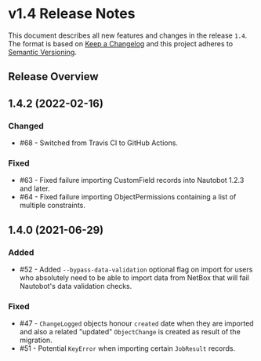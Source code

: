 # v1.4 Release Notes

This document describes all new features and changes in the release `1.4`. The format is based on [Keep a Changelog](https://keepachangelog.com/en/1.0.0/) and this project adheres to [Semantic Versioning](https://semver.org/spec/v2.0.0.html).

## Release Overview

## 1.4.2 (2022-02-16)

### Changed

- #68 - Switched from Travis CI to GitHub Actions.

### Fixed

- #63 - Fixed failure importing CustomField records into Nautobot 1.2.3 and later.
- #64 - Fixed failure importing ObjectPermissions containing a list of multiple constraints.

## 1.4.0 (2021-06-29)

### Added

- #52 - Added `--bypass-data-validation` optional flag on import for users who absolutely need to be able to import data from NetBox that will fail Nautobot's data validation checks.

### Fixed

- #47 - `ChangeLogged` objects honour `created` date when they are imported and also a related "updated" `ObjectChange` is created as result of the migration.
- #51 - Potential `KeyError` when importing certain `JobResult` records.
